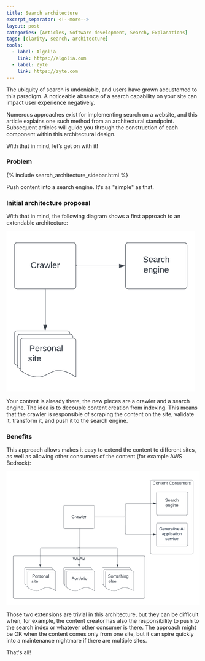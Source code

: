 ```yaml
---
title: Search architecture
excerpt_separator: <!--more-->
layout: post
categories: [Articles, Software development, Search, Explanations]
tags: [clarity, search, architecture]
tools:
  - label: Algolia
    link: https://algolia.com
  - label: Zyte
    link: https://zyte.com
---
```


The ubiquity of search is undeniable, and users have grown accustomed to this paradigm. A noticeable absence of a search capability on your site can impact user experience negatively.

Numerous approaches exist for implementing search on a website, and this article explains one such method from an architectural standpoint. Subsequent articles will guide you through the construction of each component within this architectural design.

With that in mind, let’s get on with it!

<!--more-->

### Problem

{% include search_architecture_sidebar.html %}

Push content into a search engine. It's as "simple" as that.

### Initial architecture proposal

With that in mind, the following diagram shows a first approach to an extendable architecture:

![Initial architecture proposal](/assets/search-architecture-initial.png)

Your content is already there, the new pieces are a crawler and a search engine. The idea is to decouple content creation from indexing. This means that the crawler is responsible of scraping the content on the site, validate it, transform it, and push it to the search engine.

### Benefits

This approach allows makes it easy to extend the content to different sites, as well as allowing other consumers of the content (for example AWS Bedrock):

![Easily extendable architecture](/assets/search-architecture-extended.png)

Those two extensions are trivial in this architecture, but they can be difficult when, for example, the content creator has also the responsibility to push to the search index or whatever other consumer is there. The approach might be OK when the content comes only from one site, but it can spire quickly into a maintenance nightmare if there are multiple sites.

That's all!
